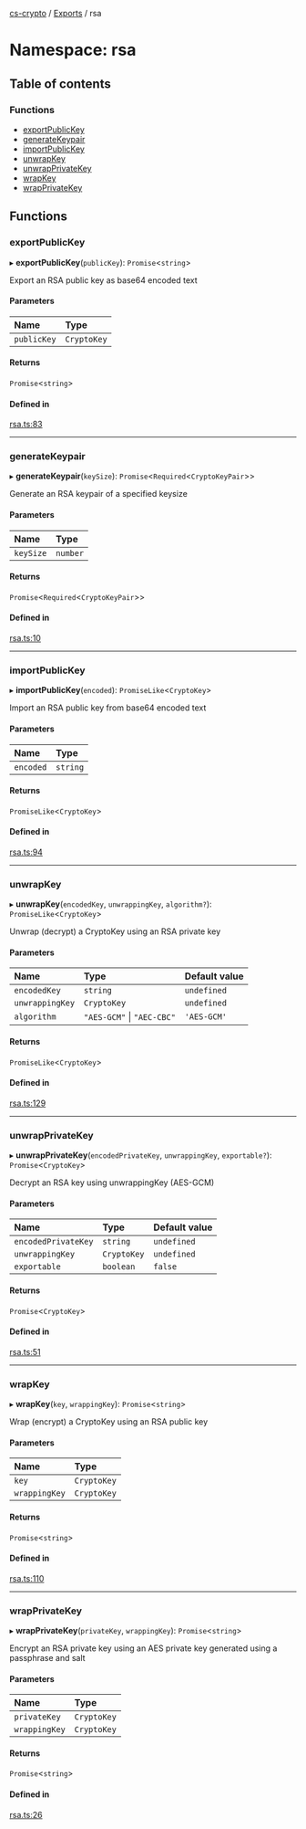 [cs-crypto](../README.md) / [Exports](../modules.md) / rsa

# Namespace: rsa

## Table of contents

### Functions

- [exportPublicKey](rsa.md#exportpublickey)
- [generateKeypair](rsa.md#generatekeypair)
- [importPublicKey](rsa.md#importpublickey)
- [unwrapKey](rsa.md#unwrapkey)
- [unwrapPrivateKey](rsa.md#unwrapprivatekey)
- [wrapKey](rsa.md#wrapkey)
- [wrapPrivateKey](rsa.md#wrapprivatekey)

## Functions

### exportPublicKey

▸ **exportPublicKey**(`publicKey`): `Promise`<`string`\>

Export an RSA public key as base64 encoded text

#### Parameters

| Name | Type |
| :------ | :------ |
| `publicKey` | `CryptoKey` |

#### Returns

`Promise`<`string`\>

#### Defined in

[rsa.ts:83](https://github.com/very-amused/cs-crypto/blob/995e074/src/rsa.ts#L83)

___

### generateKeypair

▸ **generateKeypair**(`keySize`): `Promise`<`Required`<`CryptoKeyPair`\>\>

Generate an RSA keypair of a specified keysize

#### Parameters

| Name | Type |
| :------ | :------ |
| `keySize` | `number` |

#### Returns

`Promise`<`Required`<`CryptoKeyPair`\>\>

#### Defined in

[rsa.ts:10](https://github.com/very-amused/cs-crypto/blob/995e074/src/rsa.ts#L10)

___

### importPublicKey

▸ **importPublicKey**(`encoded`): `PromiseLike`<`CryptoKey`\>

Import an RSA public key from base64 encoded text

#### Parameters

| Name | Type |
| :------ | :------ |
| `encoded` | `string` |

#### Returns

`PromiseLike`<`CryptoKey`\>

#### Defined in

[rsa.ts:94](https://github.com/very-amused/cs-crypto/blob/995e074/src/rsa.ts#L94)

___

### unwrapKey

▸ **unwrapKey**(`encodedKey`, `unwrappingKey`, `algorithm?`): `PromiseLike`<`CryptoKey`\>

Unwrap (decrypt) a CryptoKey using an RSA private key

#### Parameters

| Name | Type | Default value |
| :------ | :------ | :------ |
| `encodedKey` | `string` | `undefined` |
| `unwrappingKey` | `CryptoKey` | `undefined` |
| `algorithm` | ``"AES-GCM"`` \| ``"AEC-CBC"`` | `'AES-GCM'` |

#### Returns

`PromiseLike`<`CryptoKey`\>

#### Defined in

[rsa.ts:129](https://github.com/very-amused/cs-crypto/blob/995e074/src/rsa.ts#L129)

___

### unwrapPrivateKey

▸ **unwrapPrivateKey**(`encodedPrivateKey`, `unwrappingKey`, `exportable?`): `Promise`<`CryptoKey`\>

Decrypt an RSA key using unwrappingKey (AES-GCM)

#### Parameters

| Name | Type | Default value |
| :------ | :------ | :------ |
| `encodedPrivateKey` | `string` | `undefined` |
| `unwrappingKey` | `CryptoKey` | `undefined` |
| `exportable` | `boolean` | `false` |

#### Returns

`Promise`<`CryptoKey`\>

#### Defined in

[rsa.ts:51](https://github.com/very-amused/cs-crypto/blob/995e074/src/rsa.ts#L51)

___

### wrapKey

▸ **wrapKey**(`key`, `wrappingKey`): `Promise`<`string`\>

Wrap (encrypt) a CryptoKey using an RSA public key

#### Parameters

| Name | Type |
| :------ | :------ |
| `key` | `CryptoKey` |
| `wrappingKey` | `CryptoKey` |

#### Returns

`Promise`<`string`\>

#### Defined in

[rsa.ts:110](https://github.com/very-amused/cs-crypto/blob/995e074/src/rsa.ts#L110)

___

### wrapPrivateKey

▸ **wrapPrivateKey**(`privateKey`, `wrappingKey`): `Promise`<`string`\>

Encrypt an RSA private key using an AES private key generated using a passphrase and salt

#### Parameters

| Name | Type |
| :------ | :------ |
| `privateKey` | `CryptoKey` |
| `wrappingKey` | `CryptoKey` |

#### Returns

`Promise`<`string`\>

#### Defined in

[rsa.ts:26](https://github.com/very-amused/cs-crypto/blob/995e074/src/rsa.ts#L26)
